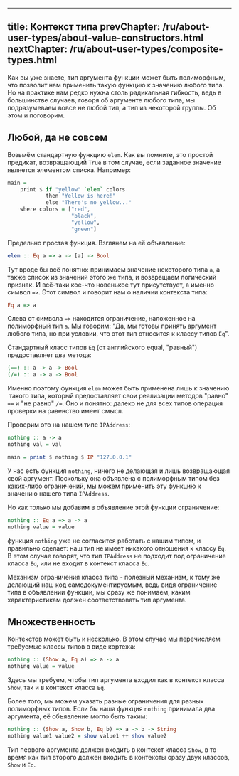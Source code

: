 ----
title: Контекст типа
prevChapter: /ru/about-user-types/about-value-constructors.html
nextChapter: /ru/about-user-types/composite-types.html
----

Как вы уже знаете, тип аргумента функции может быть полиморфным, что позволит нам применить такую функцию к значению любого типа. Но на практике нам редко нужна столь радикальная гибкость, ведь в большинстве случаев, говоря об аргументе любого типа, мы подразумеваем вовсе не любой тип, а тип из некоторой группы. Об этом и поговорим.

## Любой, да не совсем

Возьмём стандартную функцию `elem`. Как вы помните, это простой предикат, возвращающий `True` в том случае, если заданное значение является элементом списка. Например:

```haskell
main =
    print $ if "yellow" `elem` colors
            then "Yellow is here!"
            else "There's no yellow..."
    where colors = ["red",
                    "black",
                    "yellow",
                    "green"]
```

Предельно простая функция. Взглянем на её объявление:

```haskell
elem :: Eq a => a -> [a] -> Bool
```

Тут вроде бы всё понятно: принимаем значение некоторого типа `a`, а также список из значений этого же типа, и возвращаем логический признак. И всё-таки кое-что новенькое тут присутствует, а именно символ `=>`. Этот символ и говорит нам о наличии контекста типа:

```haskell
Eq a => a
```

Слева от символа `=>` находится ограничение, наложенное на полиморфный тип `a`. Мы говорим: "Да, мы готовы принять аргумент любого типа, но при условии, что этот тип относится к классу типов `Eq`".

Стандартный класс типов `Eq` (от английского equal, "равный") предоставляет два метода:

```haskell
(==) :: a -> a -> Bool
(/=) :: a -> a -> Bool
```

Именно поэтому функция `elem` может быть применена лишь к значению  такого типа, который предоставляет свои реализации методов "равно" `==` и "не равно" `/=`. Оно и понятно: далеко не для всех типов операция проверки на равенство имеет смысл.

Проверим это на нашем типе `IPAddress`:

```haskell
nothing :: a -> a
nothing val = val

main = print $ nothing $ IP "127.0.0.1"
```

У нас есть функция `nothing`, ничего не делающая и лишь возвращающая свой аргумент. Поскольку она объявлена с полиморфным типом без каких-либо ограничений, мы можем применить эту функцию к значению нашего типа `IPAddress`.

Но как только мы добавим в объявление этой функции ограничение:

```haskell
nothing :: Eq a => a -> a
nothing value = value
```

функция `nothing` уже не согласится работать с нашим типом, и правильно сделает: наш тип не имеет никакого отношения к классу `Eq`. В этом случае говорят, что тип `IPAddress` не подходит под ограничение класса `Eq`, или не входит в контекст класса `Eq`.

Механизм ограничения класса типа - полезный механизм, к тому же делающий наш код самодокументируемым, ведь видя ограничение типа в объявлении функции, мы сразу же понимаем, каким характеристикам должен соответствовать тип аргумента.

## Множественность

Контекстов может быть и несколько. В этом случае мы перечисляем требуемые классы типов в виде кортежа:

```haskell
nothing :: (Show a, Eq a) => a -> a
nothing value = value
```

Здесь мы требуем, чтобы тип аргумента входил как в контекст класса `Show`, так и в контекст класса `Eq`.

Более того, мы можем указать разные ограничения для разных полиморфных типов. Если бы наша функция `nothing` принимала два аргумента, её объявление могло быть таким:

```haskell
nothing :: (Show a, Show b, Eq b) => a -> b -> String
nothing value1 value2 = show value1 ++ show value2
```

Тип первого аргумента должен входить в контекст класса `Show`, в то время как тип второго должен входить в контексты сразу двух классов, `Show` и `Eq`.

